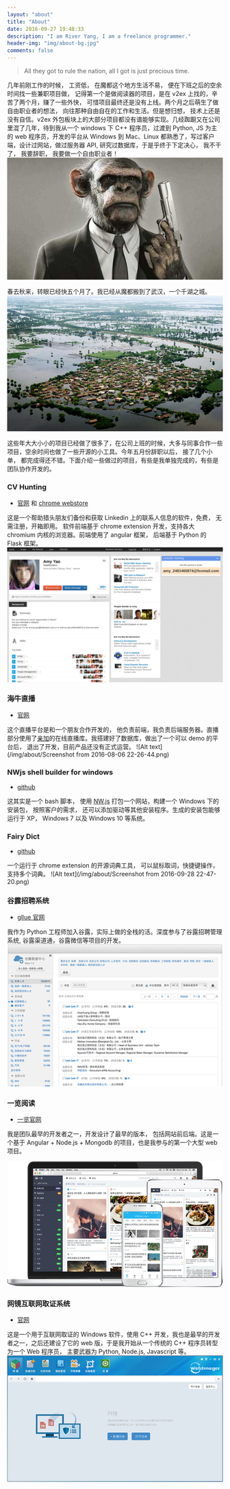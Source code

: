 ```yaml
---
layout: "about"
title: "About"
date: 2016-09-27 19:48:33
description: "I am River Yang, I am a freelance programmer."
header-img: "img/about-bg.jpg"
comments: false
---
```



>All they got to rule the nation, all I got is just precious time.

几年前刚工作的时候， 工资低， 在魔都这个地方生活不易， 便在下班之后的空余时间找一些兼职项目做， 记得第一个是做阅读器的项目，是在 v2ex 上找的，辛苦了两个月，赚了一些外快， 可惜项目最终还是没有上线。两个月之后萌生了做自由职业者的想法， 向往那种自由自在的工作和生活。但是想归想， 技术上还是没有自信。v2ex 外包板块上的大部分项目都没有谱能够实现。几经踟蹰又在公司里混了几年，待到我从一个 windows 下 C++ 程序员，过渡到 Python,  JS 为主的 web 程序员，开发的平台从 Windows 到 Mac、Linux 都熟悉了，写过客户端，设计过网站，做过服务器 API, 研究过数据库，于是乎终于下定决心， 我不干了， 我要辞职， 我要做一个自由职业者！
![Alt text](/img/about/FC59A967C29EA05F7D42853224DEF291.jpeg)

春去秋来，转眼已经快五个月了。我已经从魔都搬到了武汉，一个千湖之城。
![Alt text](/img/about/104294359.jpg)


这些年大大小小的项目已经做了很多了，在公司上班的时候，大多与同事合作一些项目，空余时间也做了一些开源的小工具。今年五月份辞职以后， 接了几个小单， 都完成得还不错。下面介绍一些做过的项目，有些是我单独完成的，有些是团队协作开发的。

### CV Hunting
* [官网](http://www.cvhunting.com) 和 [chrome webstore](https://chrome.google.com/webstore/detail/cv-hunting/onjhjfmflpenlonkkipmnknbeikecoee)

这是一个帮助猎头朋友们备份和获取 Linkedin 上的联系人信息的软件，免费， 无需注册，开箱即用。 软件前端基于 chrome extension 开发，支持各大 chromium 内核的浏览器。前端使用了 angular 框架， 后端基于 Python 的 Flask 框架。
![Alt text](/img/about/ss.png)

### 海牛直播
* [官网](http://www.51czd.cn/)

这个直播平台是和一个朋友合作开发的， 他负责前端，我负责后端服务器。直播部分使用了[亲加](http://gotlive.com.cn/)的在线直播库。我搭建好了数据库，做出了一个可以 demo 的平台后， 退出了开发，目前产品还没有正式运营。
![Alt text](/img/about/Screenshot from 2016-08-06 22-26-44.png)

### NWjs shell builder for windows
* [github](https://github.com/revir/nwjs-shell-builder-for-win)

这其实是一个 bash 脚本， 使用 [NW.js](http://nwjs.io) 打包一个网站，构建一个 Windows 下的安装包， 按照客户的需求， 还可以添加驱动等其他安装程序。生成的安装包能够运行于 XP， Windows 7 以及 Windows 10 等系统。

### Fairy Dict
* [github](github.com/revir/fairydict)

 一个运行于 chrome extension 的开源词典工具， 可以鼠标取词，快捷键操作，支持多个词典。
 ![Alt text](/img/about/Screenshot from 2016-09-28 22-47-20.png)


### 谷露招聘系统
* [gllue 官网](http://www.gllue.com)

我作为 Python 工程师加入谷露，实际上做的全栈的活。深度参与了谷露招聘管理系统,  谷露渠道通，谷露微信等项目的开发。
![Alt text](/img/about/09.png)

### 一览阅读
* [一览官网](https://www.yilan.io)

我是团队最早的开发者之一，开发设计了最早的版本， 包括网站前后端。这是一个基于 Angular + Node.js + Mongodb 的项目，也是我参与的第一个大型 web 项目。

![Alt text](/img/about/devices.png)

### 网镜互联网取证系统
* [官网](http://www.forensix.cn)

这是一个用于互联网取证的 Windows 软件，使用 C++ 开发，我也是最早的开发者之一，之后还建设了它的 web 版，于是我开始从一个传统的 C++ 程序员转型为一个 Web 程序员， 主要武器为 Python, Node.js, Javascript 等。
![Alt text](/img/about/webimager_homepage.png)

